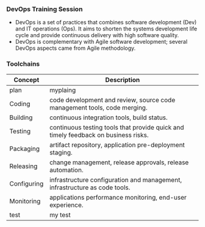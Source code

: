 ### DevOps Training Session

- DevOps is a set of practices that combines software development (Dev) and IT operations (Ops). It aims to shorten the systems development life cycle and provide continuous delivery with high software quality.
- DevOps is complementary with Agile software development; several DevOps aspects came from Agile methodology.

### Toolchains 
|Concept   | Description  |
| ------------ | ------------ |
| plan |myplaing|
| Coding   |code development and review, source code management tools, code merging.   |
| Building   | continuous integration tools, build status.  |
| Testing   | continuous testing tools that provide quick and timely feedback on business risks.  |
| Packaging   | artifact repository, application pre-deployment staging.  |
|  Releasing  | change management, release approvals, release automation.  |
| Configuring   | infrastructure configuration and management, infrastructure as code tools.   |
|  Monitoring  | applications performance monitoring, end-user experience.  |
| test |  my test |

